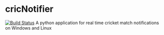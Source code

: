 # cricNotifier 
[![Build Status](https://travis-ci.org/zweack/cricNotifier.svg?branch=main)](https://travis-ci.org/zweack/cricNotifier)
A python application for real time cricket match notifications on Windows and Linux
